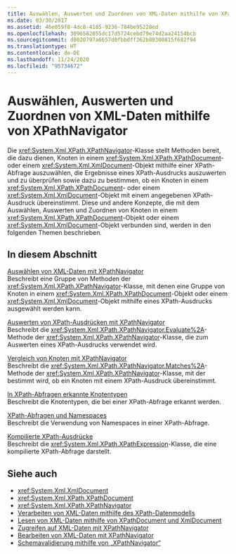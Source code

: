 ```yaml
---
title: Auswählen, Auswerten und Zuordnen von XML-Daten mithilfe von XPathNavigator
ms.date: 03/30/2017
ms.assetid: 46e059f8-4dc8-4185-9236-784be95228ed
ms.openlocfilehash: 3096582055dc17d5724cebd79e74d2aa24154bcb
ms.sourcegitcommit: d8020797a6657d0fbbdff362b80300815f682f94
ms.translationtype: HT
ms.contentlocale: de-DE
ms.lasthandoff: 11/24/2020
ms.locfileid: "95734672"
---
```

# <a name="selecting-evaluating-and-matching-xml-data-using-xpathnavigator"></a>Auswählen, Auswerten und Zuordnen von XML-Daten mithilfe von XPathNavigator

Die <xref:System.Xml.XPath.XPathNavigator>-Klasse stellt Methoden bereit, die dazu dienen, Knoten in einem <xref:System.Xml.XPath.XPathDocument>- oder einem <xref:System.Xml.XmlDocument>-Objekt mithilfe einer XPath-Abfrage auszuwählen, die Ergebnisse eines XPath-Ausdrucks auszuwerten und zu überprüfen sowie dazu zu bestimmen, ob ein Knoten in einem <xref:System.Xml.XPath.XPathDocument>- oder einem <xref:System.Xml.XmlDocument>-Objekt mit einem angegebenen XPath-Ausdruck übereinstimmt. Diese und andere Konzepte, die mit dem Auswählen, Auswerten und Zuordnen von Knoten in einem <xref:System.Xml.XPath.XPathDocument>-Objekt oder einem <xref:System.Xml.XmlDocument>-Objekt verbunden sind, werden in den folgenden Themen beschrieben.  
  
## <a name="in-this-section"></a>In diesem Abschnitt  

 [Auswählen von XML-Daten mit XPathNavigator](select-xml-data-using-xpathnavigator.md)  
 Beschreibt eine Gruppe von Methoden der <xref:System.Xml.XPath.XPathNavigator>-Klasse, mit denen eine Gruppe von Knoten in einem <xref:System.Xml.XPath.XPathDocument>-Objekt oder einem <xref:System.Xml.XmlDocument>-Objekt mithilfe eines XPath-Ausdrucks ausgewählt werden kann.  
  
 [Auswerten von XPath-Ausdrücken mit XPathNavigator](evaluate-xpath-expressions-using-xpathnavigator.md)  
 Beschreibt die <xref:System.Xml.XPath.XPathNavigator.Evaluate%2A>-Methode der <xref:System.Xml.XPath.XPathNavigator>-Klasse, die zum Auswerten eines XPath-Ausdrucks verwendet wird.  
  
 [Vergleich von Knoten mit XPathNavigator](matching-nodes-using-xpathnavigator.md)  
 Beschreibt die <xref:System.Xml.XPath.XPathNavigator.Matches%2A>-Methode der <xref:System.Xml.XPath.XPathNavigator>-Klasse, mit der bestimmt wird, ob ein Knoten mit einem XPath-Ausdruck übereinstimmt.  
  
 [In XPath-Abfragen erkannte Knotentypen](node-types-recognized-with-xpath-queries.md)  
 Beschreibt die Knotentypen, die bei einer XPath-Abfrage erkannt werden.  
  
 [XPath-Abfragen und Namespaces](xpath-queries-and-namespaces.md)  
 Beschreibt die Verwendung von Namespaces in einer XPath-Abfrage.  
  
 [Kompilierte XPath-Ausdrücke](compiled-xpath-expressions.md)  
 Beschreibt die <xref:System.Xml.XPath.XPathExpression>-Klasse, die eine kompilierte XPath-Abfrage darstellt.  
  
## <a name="see-also"></a>Siehe auch

- <xref:System.Xml.XmlDocument>
- <xref:System.Xml.XPath.XPathDocument>
- <xref:System.Xml.XPath.XPathNavigator>
- [Verarbeiten von XML-Daten mithilfe des XPath-Datenmodells](process-xml-data-using-the-xpath-data-model.md)
- [Lesen von XML-Daten mithilfe von XPathDocument und XmlDocument](reading-xml-data-using-xpathdocument-and-xmldocument.md)
- [Zugreifen auf XML-Daten mit XPathNavigator](accessing-xml-data-using-xpathnavigator.md)
- [Bearbeiten von XML-Daten mit XPathNavigator](editing-xml-data-using-xpathnavigator.md)
- [Schemavalidierung mithilfe von „XPathNavigator“](schema-validation-using-xpathnavigator.md)
